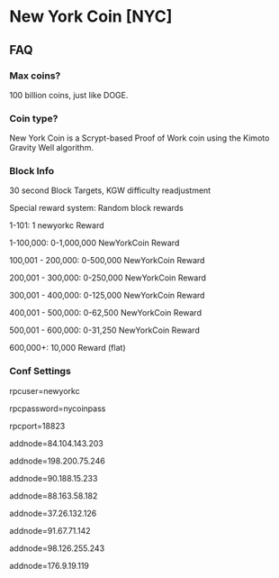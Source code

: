 # New York Coin [NYC]

## FAQ

### Max coins?
100 billion coins, just like DOGE.

### Coin type?
New York Coin is a Scrypt-based Proof of Work coin using the Kimoto Gravity Well algorithm.

### Block Info

30 second Block Targets, KGW difficulty readjustment

Special reward system: Random block rewards


1-101: 	   1 newyorkc Reward

1-100,000: 0-1,000,000 NewYorkCoin Reward

100,001 - 200,000: 0-500,000 NewYorkCoin Reward

200,001 - 300,000: 0-250,000 NewYorkCoin Reward

300,001 - 400,000: 0-125,000 NewYorkCoin Reward

400,001 - 500,000: 0-62,500 NewYorkCoin Reward

500,001 - 600,000: 0-31,250 NewYorkCoin Reward

600,000+: 10,000 Reward (flat)

### Conf Settings

rpcuser=newyorkc

rpcpassword=nycoinpass

rpcport=18823

addnode=84.104.143.203

addnode=198.200.75.246

addnode=90.188.15.233

addnode=88.163.58.182

addnode=37.26.132.126

addnode=91.67.71.142

addnode=98.126.255.243

addnode=176.9.19.119

